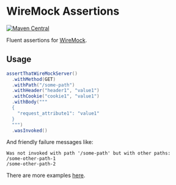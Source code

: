 # WireMock Assertions

[![Maven Central](https://maven-badges.herokuapp.com/maven-central/se.bjurr.wiremock/wiremock-assertions/badge.svg)](https://maven-badges.herokuapp.com/maven-central/se.bjurr.wiremock/wiremock-assertions)

Fluent assertions for [WireMock](https://github.com/wiremock).

## Usage

```java
assertThatWireMockServer()
  .withMethod(GET)
  .withPath("/some-path")
  .withHeader("header1", "value1")
  .withCookie("cookie1", "value1")
  .withBody("""
  {
    "request_attribute1": "value1"
  }
  """)
  .wasInvoked()
```

And friendly failure messages like:

```text
Was not invoked with path '/some-path' but with other paths:
/some-other-path-1
/some-other-path-2
```

There are more examples [here](src/test/java/test/testcases).
